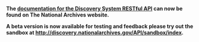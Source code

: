 **The [documentation for the Discovery System RESTful API](http://www.nationalarchives.gov.uk/help/discovery-for-developers-about-the-application-programming-interface-api/) can now be found on The National Archives website.**

**A beta version is now available for testing and feedback please try out the sandbox at http://discovery.nationalarchives.gov/API/sandbox/index.**
